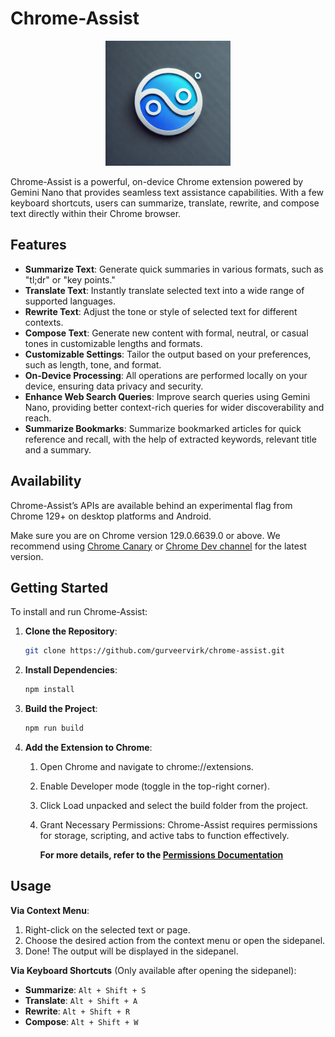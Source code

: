 # Chrome-Assist

<div align="center">
  <img height="200" width="200" alt="gurveervirk/chrome-assist" src="https://github.com/gurveervirk/chrome-assist/blob/main/public/icons/android-chrome-512x512.png">
</div>

Chrome-Assist is a powerful, on-device Chrome extension powered by Gemini Nano that provides seamless text assistance capabilities. With a few keyboard shortcuts, users can summarize, translate, rewrite, and compose text directly within their Chrome browser.

## Features

- **Summarize Text**: Generate quick summaries in various formats, such as "tl;dr" or "key points."
- **Translate Text**: Instantly translate selected text into a wide range of supported languages.
- **Rewrite Text**: Adjust the tone or style of selected text for different contexts.
- **Compose Text**: Generate new content with formal, neutral, or casual tones in customizable lengths and formats.
- **Customizable Settings**: Tailor the output based on your preferences, such as length, tone, and format.
- **On-Device Processing**: All operations are performed locally on your device, ensuring data privacy and security.
- **Enhance Web Search Queries**: Improve search queries using Gemini Nano, providing better context-rich queries for wider discoverability and reach.
- **Summarize Bookmarks**: Summarize bookmarked articles for quick reference and recall, with the help of extracted keywords, relevant title and a summary.

## Availability
Chrome-Assist’s APIs are available behind an experimental flag from Chrome 129+ on desktop platforms and Android.

Make sure you are on Chrome version 129.0.6639.0 or above.
We recommend using [Chrome Canary](https://www.google.com/chrome/canary/) or [Chrome Dev channel](https://www.google.com/chrome/dev/?extra=devchannel) for the latest version.

## Getting Started

To install and run Chrome-Assist:

1. **Clone the Repository**:
   ```bash
   git clone https://github.com/gurveervirk/chrome-assist.git
   ```
2. **Install Dependencies**:
    ```bash
    npm install
    ```
3. **Build the Project**:
    ```bash
    npm run build
    ```
4. **Add the Extension to Chrome**:
    1. Open Chrome and navigate to chrome://extensions.
    2. Enable Developer mode (toggle in the top-right corner).
    3. Click Load unpacked and select the build folder from the project.
    4. Grant Necessary Permissions: Chrome-Assist requires permissions for storage, scripting, and active tabs to function effectively. 
        
        **For more details, refer to the [Permissions Documentation](https://docs.google.com/document/d/18otm-D9xhn_XyObbQrc1v7SI-7lBX3ynZkjEpiS1V04/edit?tab=t.0)**
## Usage
**Via Context Menu**:
1. Right-click on the selected text or page.
2. Choose the desired action from the context menu or open the sidepanel.
3. Done! The output will be displayed in the sidepanel.

**Via Keyboard Shortcuts** (Only available after opening the sidepanel):
- **Summarize**: `Alt + Shift + S`
- **Translate**: `Alt + Shift + A`
- **Rewrite**: `Alt + Shift + R`
- **Compose**: `Alt + Shift + W`
